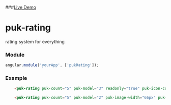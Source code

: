 ###[Live Demo](http://plnkr.co/edit/IVqMk5OjYn259m4eRUdq?p=preview)

# puk-rating
rating system for everything

### Module
```javascript
angular.module('yourApp', ['pukRating']);
```

### Example

```html
    <puk-rating puk-count="5" puk-model="3" readonly="true" puk-icon-color="#5FBA7D" puk-icon-size="80px" puk-icon-base="fa" puk-empty-icon="fa-heart-o" puk-full-icon="fa-heart"></puk-rating>
```
```html
    <puk-rating puk-count="5" puk-model="2" puk-image-width="66px" puk-image-height="66px" puk-empty-image="../images/sad.svg" puk-full-image="../images/smile.svg"></puk-rating>
```
